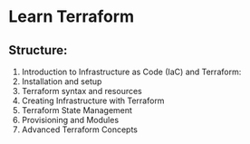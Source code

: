 # Learn Terraform

## Structure:

1. Introduction to Infrastructure as Code (IaC) and Terraform:
2. Installation and setup
3. Terraform syntax and resources
4. Creating Infrastructure with Terraform
5. Terraform State Management
6. Provisioning and Modules
7. Advanced Terraform Concepts
